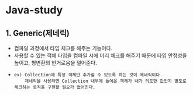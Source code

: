 # Java-study

## 1. Generic(제네릭)     
- 컴파일 과정에서 타입 체크를 해주는 기능이다.  
- 사용할 수 있는 객체 타입을 컴파일 시에 미리 체크를 해주기 때문에 타입 안정성을 높이고, 형변환의 번거로움을 덜어준다.  
-     ex) Collection에 특정 객체만 추가할 수 있도록 하는 것이 제네릭이다.
          제네릭을 사용하면 Collection 내부에 들어온 객체가 내가 의도한 값인지 별도로 체크하는 로직을 구현할 필요가 없어진다.  
